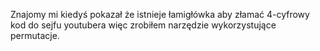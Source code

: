 Znajomy mi kiedyś pokazał że istnieje łamigłówka aby złamać 4-cyfrowy kod do sejfu youtubera więc zrobiłem narzędzie wykorzystujące permutacje.
